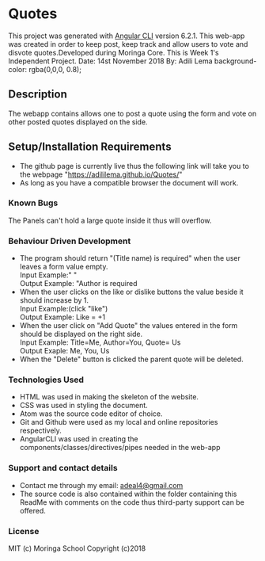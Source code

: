# Quotes
This project was generated with [Angular CLI](https://github.com/angular/angular-cli) version 6.2.1.
This web-app was created in order to keep post, keep track and allow users to vote and disvote quotes.Developed during Moringa Core. This is Week 1's Independent Project.
Date: 14st November 2018
By: Adili Lema
  background-color: rgba(0,0,0, 0.8);

## Description
The webapp contains allows one to post a quote using the form and vote on other posted quotes displayed on the side.

## Setup/Installation Requirements
* The github page is currently live thus the following link will take you to the webpage "https://adililema.github.io/Quotes/"
* As long as you have a compatible browser the document will work.

### Known Bugs
The Panels can't hold a large quote inside it thus will overflow.

### Behaviour Driven Development
* The program should return "(Title name) is required" when the user leaves a form value empty.<br> 
Input Example:" "<br>
Output Example: "Author is required
* When the user clicks on the like or dislike buttons the value beside it should increase by 1.<br>
Input Example:(click "like")<br>
Output Example: Like = +1<br>
* When the user click on "Add Quote" the values entered in the form should be displayed on the right side.<br>
Input Example: Title=Me, Author=You, Quote= Us<br>
Output Exaple: Me, You, Us
* When the "Delete" button is clicked the parent quote will be deleted.


### Technologies Used
* HTML was used in making the skeleton of the website.
* CSS was used in styling the document.
* Atom was the source code editor of choice.
* Git and Github were used as my local and online repositories respectively.
* AngularCLI was used in creating the components/classes/directives/pipes needed in the web-app

 
### Support and contact details
* Contact me through my email: adeal4@gmail.com
* The source code is also contained within the folder containing this ReadMe with comments on the code thus third-party support can be offered.

### License
MIT (c)
Moringa School
Copyright (c)2018 